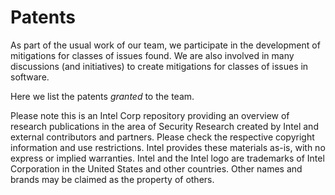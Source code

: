 # Patents
As part of the usual work of our team, we participate in the development of mitigations for classes of issues found.  We are also
involved in many discussions (and initiatives) to create mitigations for classes of issues in software.

Here we list the patents *granted* to the team.

Please note this is an Intel Corp repository providing an overview of research publications in the area of Security Research created by Intel and external contributors and partners. Please check the respective copyright information and use restrictions. Intel provides these materials as-is, with no express or implied warranties. Intel and the Intel logo are trademarks of Intel Corporation in the United States and other countries. Other names and brands may be claimed as the property of others.
